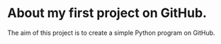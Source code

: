 # About my first project on GitHub.
The aim of this project is to create a simple Python program on GitHub.

